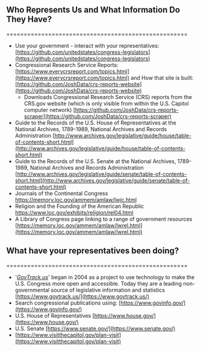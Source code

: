 ## Who Represents Us and What Information Do They Have?
====================================================

* Use your government - interact with your representatives: [https://github.com/unitedstates/congress-legislators](https://github.com/unitedstates/congress-legislators)  
* Congressional Research Service Reports: [https://www.everycrsreport.com/topics.html](https://www.everycrsreport.com/topics.html) and How that site is built: [https://github.com/JoshData/crs-reports-website](https://github.com/JoshData/crs-reports-website)  
    * Downloads Congressional Research Service (CRS) reports from the CRS.gov website (which is only visible from within the U.S. Capitol computer network) [https://github.com/JoshData/crs-reports-scraper](https://github.com/JoshData/crs-reports-scraper)  
* Guide to the Records of the U.S. House of Representatives at the National Archives, 1789-1989, National Archives and Records Administration [http://www.archives.gov/legislative/guide/house/table-of-contents-short.html](http://www.archives.gov/legislative/guide/house/table-of-contents-short.html)  
* Guide to the Records of the U.S. Senate at the National Archives, 1789-1989, National Archives and Records Administration [http://www.archives.gov/legislative/guide/senate/table-of-contents-short.html](http://www.archives.gov/legislative/guide/senate/table-of-contents-short.html)  
* Journals of the Continental Congress https://memory.loc.gov/ammem/amlaw/lwjc.html  
* Religion and the Founding of the American Republic https://www.loc.gov/exhibits/religion/rel04.html  
* A Library of Congress page linking to a range of government resources [https://memory.loc.gov/ammem/amlaw/lwrel.html](https://memory.loc.gov/ammem/amlaw/lwrel.html)  


## What have your representatives been doing?
====================================================
* '*[GovTrack.us](https://www.govtrack.us/)*' began in 2004 as a project to use technology to make the U.S. Congress more open and accessible. Today they are a leading non-governmental source of legislative information and statistics [https://www.govtrack.us/](https://www.govtrack.us/)  
* Search congressional publications using: [https://www.govinfo.gov/](https://www.govinfo.gov/)  
* U.S. House of Representatives [https://www.house.gov/](https://www.house.gov/)  
* U.S. Senate [https://www.senate.gov/](https://www.senate.gov/)  
* [https://www.visitthecapitol.gov/plan-visit](https://www.visitthecapitol.gov/plan-visit)  

